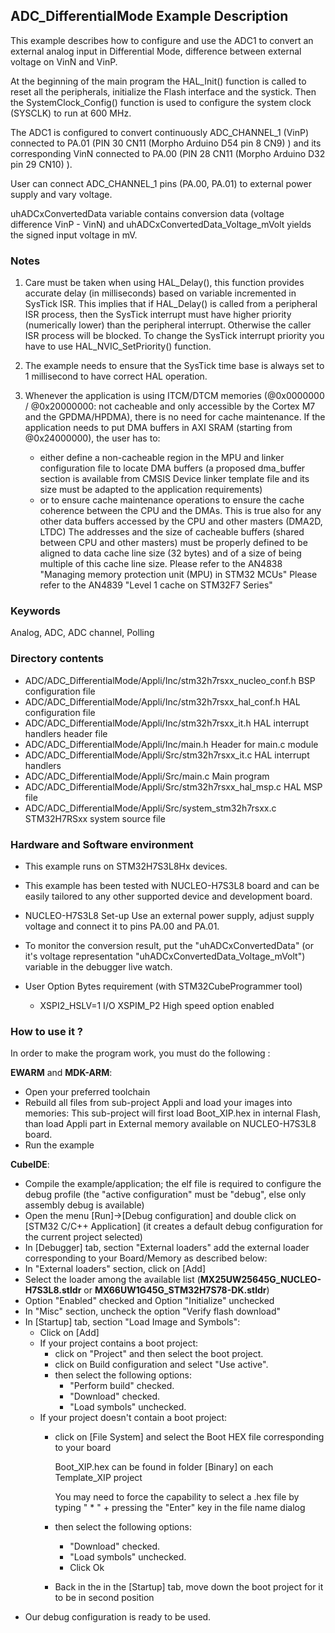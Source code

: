 ## <b>ADC_DifferentialMode Example Description</b>

This example describes how to configure and use the ADC1 to convert an external
analog input in Differential Mode, difference between external voltage on VinN and VinP.

At the beginning of the main program the HAL_Init() function is called to reset
all the peripherals, initialize the Flash interface and the systick.
Then the SystemClock_Config() function is used to configure the system clock (SYSCLK)
to run at 600 MHz.

The ADC1 is configured to convert continuously ADC_CHANNEL_1 (VinP) connected to PA.01 (PIN 30 CN11 (Morpho Arduino D54 pin 8 CN9) )
and its corresponding VinN connected to PA.00 (PIN 28 CN11 (Morpho Arduino D32 pin 29 CN10) ).

User can connect ADC_CHANNEL_1 pins (PA.00, PA.01) to external power supply  and vary voltage.

uhADCxConvertedData variable contains conversion data (voltage difference VinP - VinN)  and uhADCxConvertedData_Voltage_mVolt
yields the signed input voltage in mV.

### <b>Notes</b>

  1. Care must be taken when using HAL_Delay(), this function provides accurate delay (in milliseconds)
     based on variable incremented in SysTick ISR. This implies that if HAL_Delay() is called from
     a peripheral ISR process, then the SysTick interrupt must have higher priority (numerically lower)
     than the peripheral interrupt. Otherwise the caller ISR process will be blocked.
     To change the SysTick interrupt priority you have to use HAL_NVIC_SetPriority() function.

 2.  The example needs to ensure that the SysTick time base is always set to 1 millisecond
     to have correct HAL operation.

 3. Whenever the application is using ITCM/DTCM memories (@0x0000000 / @0x20000000: not cacheable and only accessible
    by the Cortex M7 and the GPDMA/HPDMA), there is no need for cache maintenance.
    If the application needs to put DMA buffers in AXI SRAM (starting from @0x24000000), the user has to:
    - either define a non-cacheable region in the MPU and linker configuration file to locate DMA buffers
      (a proposed dma_buffer section is available from CMSIS Device linker template file and its size must
      be adapted to the application requirements)
    - or to ensure cache maintenance operations to ensure the cache coherence between the CPU and the DMAs.
    This is true also for any other data buffers accessed by the CPU and other masters (DMA2D, LTDC)
    The addresses and the size of cacheable buffers (shared between CPU and other masters)
    must be properly defined to be aligned to data cache line size (32 bytes) and of a size of being multiple
    of this cache line size.
    Please refer to the AN4838 "Managing memory protection unit (MPU) in STM32 MCUs"
    Please refer to the AN4839 "Level 1 cache on STM32F7 Series"

### <b>Keywords</b>

Analog, ADC, ADC channel, Polling

### <b>Directory contents</b>

  - ADC/ADC_DifferentialMode/Appli/Inc/stm32h7rsxx_nucleo_conf.h BSP configuration file
  - ADC/ADC_DifferentialMode/Appli/Inc/stm32h7rsxx_hal_conf.h    HAL configuration file
  - ADC/ADC_DifferentialMode/Appli/Inc/stm32h7rsxx_it.h          HAL interrupt handlers header file
  - ADC/ADC_DifferentialMode/Appli/Inc/main.h                    Header for main.c module
  - ADC/ADC_DifferentialMode/Appli/Src/stm32h7rsxx_it.c          HAL interrupt handlers
  - ADC/ADC_DifferentialMode/Appli/Src/main.c                    Main program
  - ADC/ADC_DifferentialMode/Appli/Src/stm32h7rsxx_hal_msp.c     HAL MSP file
  - ADC/ADC_DifferentialMode/Appli/Src/system_stm32h7rsxx.c      STM32H7RSxx system source file


### <b>Hardware and Software environment</b>

  - This example runs on STM32H7S3L8Hx devices.

  - This example has been tested with NUCLEO-H7S3L8 board and can be
    easily tailored to any other supported device and development board.

  - NUCLEO-H7S3L8 Set-up
    Use an external power supply, adjust supply voltage and connect it to pins PA.00 and PA.01.

  - To monitor the conversion result, put the "uhADCxConvertedData" (or it's voltage representation "uhADCxConvertedData_Voltage_mVolt")
    variable in the debugger live watch.

  - User Option Bytes requirement (with STM32CubeProgrammer tool)

    - XSPI2_HSLV=1     I/O XSPIM_P2 High speed option enabled

### <b>How to use it ?</b>

In order to make the program work, you must do the following :

**EWARM** and **MDK-ARM**:

 - Open your preferred toolchain
 - Rebuild all files from sub-project Appli and load your images into memories: This sub-project will first load Boot_XIP.hex in internal Flash,
   than load Appli part in External memory available on NUCLEO-H7S3L8 board.
 - Run the example

**CubeIDE**:

 - Compile the example/application; the elf file is required to configure the debug profile (the "active configuration" must be "debug", else only assembly debug is available)
 - Open the menu [Run]->[Debug configuration] and double click on  [STM32 C/C++ Application] (it creates a default debug configuration for the current project selected)
 - In [Debugger] tab, section "External  loaders" add the external loader corresponding to your Board/Memory as described below:
 - In "External loaders" section, click on [Add]
 - Select the loader among the available list (**MX25UW25645G_NUCLEO-H7S3L8.stldr** or **MX66UW1G45G_STM32H7S78-DK.stldr**)
 - Option "Enabled" checked and Option "Initialize" unchecked
 - In "Misc" section, uncheck the option "Verify flash download"
 - In [Startup] tab, section "Load Image and Symbols":
   - Click on [Add]
   - If your project contains a boot project:
     - click on "Project" and then select the boot project.
     - click on Build configuration and select "Use active".
     - then select the following options:
       - "Perform build" checked.
       - "Download" checked.
       - "Load symbols" unchecked.
   - If your project doesn't contain a boot project:
     - click on [File System] and select the Boot HEX file corresponding to your board

        Boot_XIP.hex can be found in folder [Binary] on each Template_XIP project

        You may need to force the capability to select a .hex file by typing " * " + pressing the "Enter" key in the file name dialog

     - then select the following options:
       - "Download"      checked.
       - "Load symbols" unchecked.
       - Click Ok
     - Back in the in the [Startup] tab, move down the boot project for it to be in second position
 - Our debug configuration is ready to be used. 
